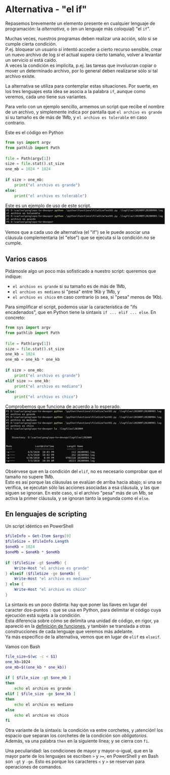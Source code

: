 # Alternativa - "el if"
Repasemos brevemente un elemento presente en cualquier lenguaje de programación: la _alternativa_, o (en un lenguaje más coloquial) "el `if`".

Muchas veces, nuestros programas deben realizar una acción, sólo si se cumple cierta condición.  
P.ej. bloquear un usuario _si_ intentó acceder a cierto recurso sensible, crear un nuevo archivo de log _si_ el actual supera cierto tamaño, volver a levantar un servicio _si_ está caído.  
A veces la condición es implícita, p.ej. las tareas que involucran copiar o mover un determinado archivo, por lo general deben realizarse sólo _si_ tal archivo existe.

La alternativa se utiliza para contemplar estas situaciones. Por suerte, en los tres lenguajes esta idea se asocia a la palabra `if`, aunque como veremos, cada uno tiene sus variantes.

Para verlo con un ejemplo sencillo, armemos un script que recibe el nombre de un archivo, y simplemente indica por pantalla que `el archivo es grande` si su tamaño es de más de 1Mb, y `el archivo es tolerable` en caso contrario.

Este es el código en Python
``` python
from sys import argv
from pathlib import Path

file = Path(argv[1])
size = file.stat().st_size
one_mb = 1024 * 1024

if size > one_mb:
    print("el archivo es grande")
else:
    print("el archivo es tolerable")
```
Este es un ejemplo de uso de este script.
![uso file-size-01](./images/file-size-01.jpg) 

Vemos que a cada uso de alternativa (el "if") se le puede asociar una cláusula complementaria (el "else") que se ejecuta si la condición _no_ se cumple.

## Varios casos
Pidámosle algo un poco más sofisticado a nuestro script: queremos que indique:
- `el archivo es grande` si su tamaño es de más de 1Mb,
- `el archivo es mediano` si "pesa" entre 1Kb y 1Mb, y
- `el archivo es chico` en caso contrario (o sea, si "pesa" menos de 1Kb).

Para simplificar el script, podemos usar la característica de "ifs encadenados", que en Python tiene la sintaxis `if ... elif ... else`. En concreto:
``` python
from sys import argv
from pathlib import Path

file = Path(argv[1])
size = file.stat().st_size
one_kb = 1024
one_mb = one_kb * one_kb

if size > one_mb:
    print("el archivo es grande")
elif size >= one_kb:
    print("el archivo es mediano")
else:
    print("el archivo es chico")
```

Comprobemos que funciona de acuerdo a lo esperado.
![uso file-size-02](./images/file-size-02.jpg) 

Obsérvese que en la condición del `elif`, no es necesario comprobar que el tamaño no supere 1Mb.  
Esto es así porque las cláusulas se evalúan de arriba hacia abajo; si una se verifica, se ejecutan sólo las acciones asociadas a esa cláusula, y las que siguen se ignoran. En este caso, si el archivo "pesa" más de un Mb, se activa la primer cláusula, y se ignoran tanto la segunda como el `else`.


## En lenguajes de scripting
Un script idéntico en PowerShell
``` PowerShell
$fileInfo = Get-Item $args[0]
$fileSize = $fileInfo.Length
$oneKb = 1024
$oneMb = $oneKb * $oneKb

if ($fileSize -gt $oneMb) {
    Write-Host "el archivo es grande"
} elseif ($fileSize -ge $oneKb) {
    Write-Host "el archivo es mediano"
} else {
    Write-Host "el archivo es chico"
}
```

La sintaxis es un poco distinta: hay que poner las llaves en lugar del caracter dos-puntos `:` que se usa en Python, para delimitar el código cuya ejecución está sujeta a la condición.  
Esta diferencia sobre cómo se delimita una unidad de código, en rigor, ya apareció en la [definición de funciones](./funciones.md), y también se translada a otras construcciones de cada lenguaje que veremos más adelante.  
Ya más específico de la alternativa, vemos que en lugar de `elif` es `elseif`.  

Vamos con Bash
``` bash
file_size=$(wc -c < $1)
one_kb=1024
one_mb=$((one_kb * one_kb))

if [ $file_size -gt $one_mb ]
then
    echo el archivo es grande
elif [ $file_size -ge $one_kb ] 
then
    echo el archivo es mediano
else
    echo el archivo es chico
fi
```  
Otra variante de la sintaxis: la condición va entre corchetes, y ¡atención! los espacio que separan los corchetes de la condición son _obligatorios_. Además, va una palabra `then` en la siguiente línea; y se cierra con `fi`.

Una peculiaridad: las condiciones de mayor y mayor-o-igual, que en la mayor parte de los lenguajes se escriben `>` y `>=`, en PowerShell y en Bash son `-gt` y `-ge`. Esto es porque los caracteres `<` y `>` se reservan para operaciones de comandos.
